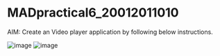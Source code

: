 # MADpractical6_20012011010

AIM: Create an Video player application by following below instructions.

![image](https://user-images.githubusercontent.com/85282697/193550890-61c4c735-2b37-43c4-8f8c-bad699d6b9d6.png)
![image](https://user-images.githubusercontent.com/85282697/193550911-2711deb3-ef6c-4445-90a4-66422b519240.png)
